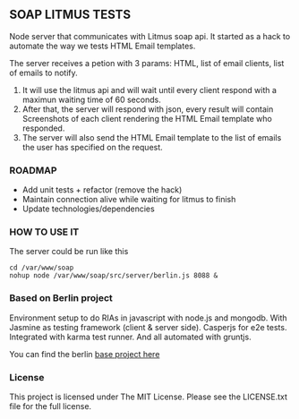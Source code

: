 ## SOAP LITMUS TESTS

Node server that communicates with Litmus soap api. It started as a hack to automate the way we tests HTML Email templates.

The server receives a petion with 3 params: HTML, list of email clients, list of emails to notify. 
 1. It will use the litmus api and will wait until every client respond with a maximun waiting time of 60 seconds. 
 2. After that, the server will respond with json, every result will contain Screenshots of each client rendering the HTML Email template who responded.
 3. The server will also send the HTML Email template to the list of emails the user has specified on the request.

### ROADMAP

- Add unit tests + refactor (remove the hack) 
- Maintain connection alive while waiting for litmus to finish
- Update technologies/dependencies

### HOW TO USE IT

The server could be run like this
```
cd /var/www/soap
nohup node /var/www/soap/src/server/berlin.js 8088 &
```

### Based on Berlin project

Environment setup to do RIAs in javascript with node.js and mongodb.
With Jasmine as testing framework (client & server side).
Casperjs for e2e tests. Integrated with karma test runner. And all automated with gruntjs.

You can find the berlin [base project here](https://bitbucket.org/kabomi/berlin)

### License

This project is licensed under The MIT License. Please see the LICENSE.txt file for the full license.


